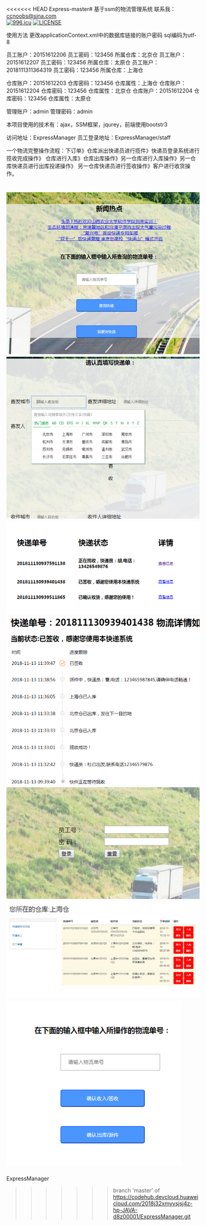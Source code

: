 <<<<<<< HEAD
Express-master# 基于ssm的物流管理系统
联系我：ccnoobs@sina.com
<br>
[![996.icu](https://img.shields.io/badge/link-996.icu-red.svg)](https://996.icu)
[![LICENSE](https://img.shields.io/badge/license-Anti%20996-blue.svg)](https://github.com/996icu/996.ICU/blob/master/LICENSE)
<br>

使用方法
更改applicationContext.xml中的数据库链接的账户密码
sql编码为utf-8

员工账户：20151612206
员工密码：123456
所属仓库：北京仓
员工账户：20151612207
员工密码：123456
所属仓库：太原仓
员工账户：2018111311364319
员工密码：123456
所属仓库：上海仓

仓库账户：20151612203
仓库密码：123456
仓库属性：上海仓
仓库账户：20151612204
仓库密码：123456
仓库属性：北京仓
仓库账户：20151612204
仓库密码：123456
仓库属性：太原仓

管理账户：admin
管理密码：admin

本项目使用的技术有：ajax，SSM框架，jqurey，前端使用bootstr3

访问地址：ExpressManager
员工登录地址：ExpressManager/staff

一个物流完整操作流程：下订单》仓库派出快递员进行揽件》快递员登录系统进行揽收完成操作》
仓库进行入库》仓库出库操作》另一仓库进行入库操作》另一仓库快递员进行出库投递操作》
另一仓库快递员进行签收操作》客户进行收货操作。

![Image text](https://github.com/yourmaileyes/ImageRepositry/blob/master/ExpressManager/index.png)
![Image text](https://github.com/yourmaileyes/ImageRepositry/blob/master/ExpressManager/微信图片_20190417160518.png)
![Image text](https://github.com/yourmaileyes/ImageRepositry/blob/master/ExpressManager/微信图片_20190417160522.png)
![Image text](https://github.com/yourmaileyes/ImageRepositry/blob/master/ExpressManager/微信图片_20190417160525.png)
![Image text](https://github.com/yourmaileyes/ImageRepositry/blob/master/ExpressManager/微信图片_20190417160528.png)
![Image text](https://github.com/yourmaileyes/ImageRepositry/blob/master/ExpressManager/微信图片_20190417160531.png)
![Image text](https://github.com/yourmaileyes/ImageRepositry/blob/master/ExpressManager/微信图片_20190417160533.png)
=======
ExpressManager
>>>>>>> branch 'master' of https://codehub.devcloud.huaweicloud.com/2018j32xmyysjsj4z-hp-JAVA-d8z00001/ExpressManager.git
